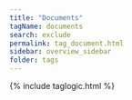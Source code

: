 ```yaml
---
title: "Documents"
tagName: documents
search: exclude
permalink: tag_document.html
sidebar: overview_sidebar
folder: tags
---
```

{% include taglogic.html %}
